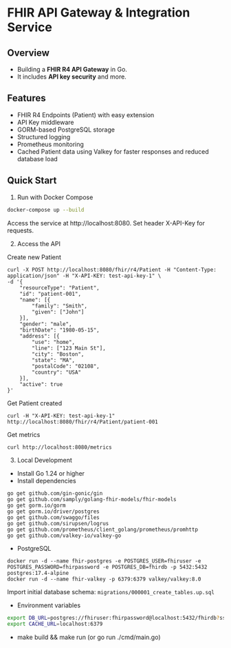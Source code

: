 # FHIR API Gateway & Integration Service

## Overview
- Building a **FHIR R4 API Gateway** in Go.  
- It includes **API key security** and more.

## Features
- FHIR R4 Endpoints (Patient) with easy extension
- API Key middleware
- GORM-based PostgreSQL storage
- Structured logging
- Prometheus monitoring
- Cached Patient data using Valkey for faster responses and reduced database load

## Quick Start
1. Run with Docker Compose
```bash
docker-compose up --build
```
Access the service at http://localhost:8080. Set header X-API-Key for requests.

2. Access the API

Create new Patient
```shell
curl -X POST http://localhost:8080/fhir/r4/Patient -H "Content-Type: application/json" -H "X-API-KEY: test-api-key-1" \
-d '{
    "resourceType": "Patient",
    "id": "patient-001",
    "name": [{
        "family": "Smith",
        "given": ["John"]
    }],
    "gender": "male",
    "birthDate": "1980-05-15",
    "address": [{
        "use": "home",
        "line": ["123 Main St"],
        "city": "Boston",
        "state": "MA",
        "postalCode": "02108",
        "country": "USA"
    }],
    "active": true
}'
```

Get Patient created
```shell
curl -H "X-API-KEY: test-api-key-1" http://localhost:8080/fhir/r4/Patient/patient-001
```

Get metrics
```shell
curl http://localhost:8080/metrics
```

3. Local Development
- Install Go 1.24 or higher
- Install dependencies
```shell
go get github.com/gin-gonic/gin
go get github.com/samply/golang-fhir-models/fhir-models
go get gorm.io/gorm
go get gorm.io/driver/postgres
go get github.com/swaggo/files
go get github.com/sirupsen/logrus
go get github.com/prometheus/client_golang/prometheus/promhttp
go get github.com/valkey-io/valkey-go
```
- PostgreSQL
```shell
docker run -d --name fhir-postgres -e POSTGRES_USER=fhiruser -e POSTGRES_PASSWORD=fhirpassword -e POSTGRES_DB=fhirdb -p 5432:5432 postgres:17.4-alpine
docker run -d --name fhir-valkey -p 6379:6379 valkey/valkey:8.0
```
Import initial database schema: `migrations/000001_create_tables.up.sql`
- Environment variables
```bash
export DB_URL=postgres://fhiruser:fhirpassword@localhost:5432/fhirdb?sslmode=disable
export CACHE_URL=localhost:6379
```
- make build && make run (or go run ./cmd/main.go)
